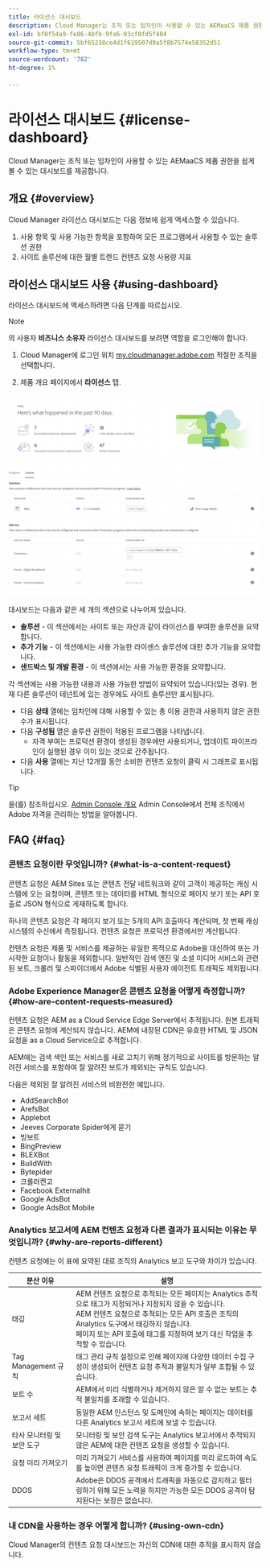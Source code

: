 ```yaml
---
title: 라이선스 대시보드
description: Cloud Manager는 조직 또는 임차인이 사용할 수 있는 AEMaaCS 제품 권한을 쉽게 볼 수 있는 대시보드를 제공합니다.
exl-id: bf0f54a9-fe86-4bfb-9fa6-03cf0fd5f404
source-git-commit: 5bf65238ce4d1f619507d9a5f8b7574e58352d51
workflow-type: tm+mt
source-wordcount: '782'
ht-degree: 1%

---
```


# 라이선스 대시보드 {#license-dashboard}

Cloud Manager는 조직 또는 임차인이 사용할 수 있는 AEMaaCS 제품 권한을 쉽게 볼 수 있는 대시보드를 제공합니다.

## 개요 {#overview}

Cloud Manager 라이선스 대시보드는 다음 정보에 쉽게 액세스할 수 있습니다.

1. 사용 항목 및 사용 가능한 항목을 포함하여 모든 프로그램에서 사용할 수 있는 솔루션 권한
1. 사이트 솔루션에 대한 월별 트렌드 컨텐츠 요청 사용량 지표

## 라이선스 대시보드 사용 {#using-dashboard}

라이선스 대시보드에 액세스하려면 다음 단계를 따르십시오.

>[!NOTE]
>
>의 사용자 **비즈니스 소유자** 라이선스 대시보드를 보려면 역할을 로그인해야 합니다.

1. Cloud Manager에 로그인 위치 [my.cloudmanager.adobe.com](https://my.cloudmanager.adobe.com/) 적절한 조직을 선택합니다.

1. 제품 개요 페이지에서 **라이선스** 탭.

![라이선스 대시보드](assets/license-dashboard.png)

대시보드는 다음과 같은 세 개의 섹션으로 나누어져 있습니다.

* **솔루션** - 이 섹션에서는 사이트 또는 자산과 같이 라이선스를 부여한 솔루션을 요약합니다.
* **추가 기능** - 이 섹션에서는 사용 가능한 라이센스 솔루션에 대한 추가 기능을 요약합니다.
* **샌드박스 및 개발 환경** - 이 섹션에서는 사용 가능한 환경을 요약합니다.

각 섹션에는 사용 가능한 내용과 사용 가능한 방법이 요약되어 있습니다(있는 경우). 현재 다른 솔루션이 테넌트에 있는 경우에도 사이트 솔루션만 표시됩니다.

* 다음 **상태** 열에는 임차인에 대해 사용할 수 있는 총 이용 권한과 사용하지 않은 권한 수가 표시됩니다.
* 다음 **구성됨** 열은 솔루션 권한이 적용된 프로그램을 나타냅니다.
   * 자격 부여는 프로덕션 환경이 생성된 경우에만 사용되거나, 업데이트 파이프라인이 실행된 경우 이미 있는 것으로 간주됩니다.
* 다음 **사용** 열에는 지난 12개월 동안 소비한 컨텐츠 요청이 클릭 시 그래프로 표시됩니다.

>[!TIP]
>
>을(를) 참조하십시오. [Admin Console 개요](https://helpx.adobe.com/enterprise/using/admin-console.html) Admin Console에서 전체 조직에서 Adobe 자격을 관리하는 방법을 알아봅니다.

## FAQ {#faq}

### 콘텐츠 요청이란 무엇입니까? {#what-is-a-content-request}

콘텐츠 요청은 AEM Sites 또는 콘텐츠 전달 네트워크와 같이 고객이 제공하는 캐싱 시스템에 오는 요청이며, 콘텐츠 또는 데이터를 HTML 형식으로 페이지 보기 또는 API 호출로 JSON 형식으로 게재하도록 합니다.

하나의 콘텐츠 요청은 각 페이지 보기 또는 5개의 API 호출마다 계산되며, 첫 번째 캐싱 시스템의 수신에서 측정됩니다. 컨텐츠 요청은 프로덕션 환경에서만 계산됩니다.

컨텐츠 요청은 제품 및 서비스를 제공하는 유일한 목적으로 Adobe을 대신하여 또는 가 시작한 요청이나 활동을 제외합니다. 일반적인 검색 엔진 및 소셜 미디어 서비스와 관련된 보트, 크롤러 및 스파이더에서 Adobe 식별된 사용자 에이전트 트래픽도 제외됩니다.

### Adobe Experience Manager은 콘텐츠 요청을 어떻게 측정합니까? {#how-are-content-requests-measured}

컨텐츠 요청은 AEM as a Cloud Service Edge Server에서 추적됩니다. 원본 트래픽은 콘텐츠 요청에 계산되지 않습니다. AEM에 내장된 CDN은 유효한 HTML 및 JSON 요청을 as a Cloud Service으로 추적합니다.

AEM에는 검색 색인 또는 서비스를 새로 고치기 위해 정기적으로 사이트를 방문하는 알려진 서비스를 포함하여 잘 알려진 보트가 제외되는 규칙도 있습니다.

다음은 제외된 잘 알려진 서비스의 비완전한 예입니다.

* AddSearchBot
* ArefsBot
* Applebot
* Jeeves Corporate Spider에게 묻기
* 빙보트
* BingPreview
* BLEXBot
* BuildWith
* Bytepider
* 크롤러켄고
* Facebook Externalhit
* Google AdsBot
* Google AdsBot Mobile

### Analytics 보고서에 AEM 컨텐츠 요청과 다른 결과가 표시되는 이유는 무엇입니까? {#why-are-reports-different}

컨텐츠 요청에는 이 표에 요약된 대로 조직의 Analytics 보고 도구와 차이가 있습니다.

| 분산 이유 | 설명 |
|---|---|
| 태깅 | AEM 컨텐츠 요청으로 추적되는 모든 페이지는 Analytics 추적으로 태그가 지정되거나 지정되지 않을 수 있습니다.<br>AEM 컨텐츠 요청으로 추적되는 모든 API 호출은 조직의 Analytics 도구에서 태깅하지 않습니다.<br>페이지 또는 API 호출에 태그를 지정하여 보기 대신 작업을 추적할 수 있습니다. |
| Tag Management 규칙 | 태그 관리 규칙 설정으로 인해 페이지에 다양한 데이터 수집 구성이 생성되어 컨텐츠 요청 추적과 불일치가 일부 조합될 수 있습니다. |
| 보트 수 | AEM에서 미리 식별하거나 제거하지 않은 알 수 없는 보트는 추적 불일치를 초래할 수 있습니다. |
| 보고서 세트 | 동일한 AEM 인스턴스 및 도메인에 속하는 페이지는 데이터를 다른 Analytics 보고서 세트에 보낼 수 있습니다. |
| 타사 모니터링 및 보안 도구 | 모니터링 및 보안 검색 도구는 Analytics 보고서에서 추적되지 않은 AEM에 대한 컨텐츠 요청을 생성할 수 있습니다. |
| 요청 미리 가져오기 | 미리 가져오기 서비스를 사용하여 페이지를 미리 로드하여 속도를 높이면 콘텐츠 요청 트래픽이 크게 증가할 수 있습니다. |
| DDOS | Adobe은 DDOS 공격에서 트래픽을 자동으로 감지하고 필터링하기 위해 모든 노력을 하지만 가능한 모든 DDOS 공격이 탐지된다는 보장은 없습니다. |

### 내 CDN을 사용하는 경우 어떻게 합니까? {#using-own-cdn}

Cloud Manager의 컨텐츠 요청 대시보드는 자신의 CDN에 대한 추적을 표시하지 않습니다.
